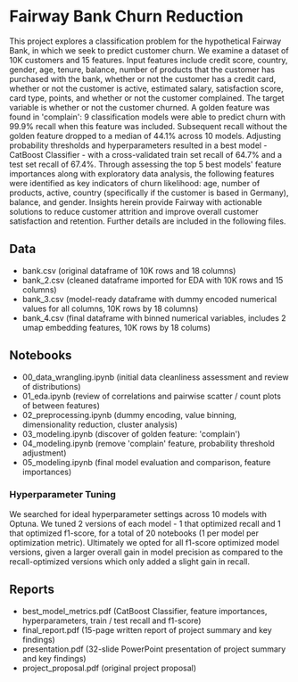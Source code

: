 # Fairway Bank Churn Reduction

This project explores a classification problem for the hypothetical Fairway Bank, in which we seek to predict customer churn. We examine a dataset of 10K customers and 15 features. Input features include credit score, country, gender, age, tenure, balance, number of products that the customer has purchased with the bank, whether or not the customer has a credit card, whether or not the customer is active, estimated salary, satisfaction score, card type, points, and whether or not the customer complained. The target variable is whether or not the customer churned. A golden feature was found in 'complain': 9 classification models were able to predict churn with 99.9% recall when this feature was included. Subsequent recall without the golden feature dropped to a median of 44.1% across 10 models. Adjusting probability thresholds and hyperparameters resulted in a best model - CatBoost Classifier - with a cross-validated train set recall of 64.7% and a test set recall of 67.4%. Through assessing the top 5 best models' feature importances along with exploratory data analysis, the following features were identified as key indicators of churn likelihood: age, number of products, active, country (specifically if the customer is based in Germany), balance, and gender. Insights herein provide Fairway with actionable solutions to reduce customer attrition and improve overall customer satisfaction and retention. Further details are included in the following files.

## Data

- bank.csv (original dataframe of 10K rows and 18 columns)
- bank_2.csv (cleaned dataframe imported for EDA with 10K rows and 15 columns)
- bank_3.csv (model-ready dataframe with dummy encoded numerical values for all columns, 10K rows by 18 columns)
- bank_4.csv (final dataframe with binned numerical variables, includes 2 umap embedding features, 10K rows by 18 colums)

## Notebooks

- 00_data_wrangling.ipynb (initial data cleanliness assessment and review of distributions)
- 01_eda.ipynb (review of correlations and pairwise scatter / count plots of between features)
- 02_preprocessing.ipynb (dummy encoding, value binning, dimensionality reduction, cluster analysis)
- 03_modeling.ipynb (discover of golden feature: 'complain')
- 04_modeling.ipynb (remove 'complain' feature, probability threshold adjustment)
- 05_modeling.ipynb (final model evaluation and comparison, feature importances)

### Hyperparameter Tuning

We searched for ideal hyperparameter settings across 10 models with Optuna. We tuned 2 versions of each model - 1 that optimized recall and 1 that optimized f1-score, for a total of 20 notebooks (1 per model per optimization metric). Ultimately we opted for all f1-score optimized model versions, given a larger overall gain in model precision as compared to the recall-optimized versions which only added a slight gain in recall.

## Reports

- best_model_metrics.pdf (CatBoost Classifier, feature importances, hyperparameters, train / test recall and f1-score)
- final_report.pdf (15-page written report of project summary and key findings)
- presentation.pdf (32-slide PowerPoint presentation of project summary and key findings)
- project_proposal.pdf (original project proposal)
